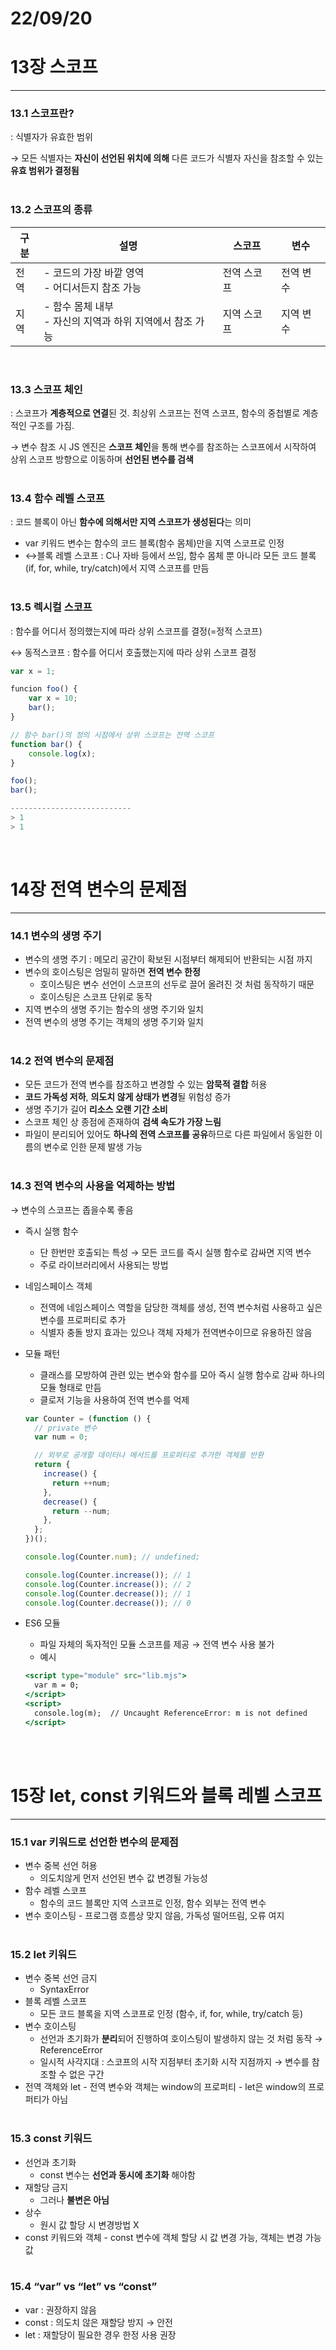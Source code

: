 # 22/09/20

# 13장 스코프

---

### 13.1 스코프란?

: 식별자가 유효한 범위

→ 모든 식별자는 **자신이 선언된 위치에 의해** 다른 코드가 식별자 자신을 참조할 수 있는 **유효 범위가 결정됨** <br>
<br>

### 13.2 스코프의 종류

| 구분 | 설명                                                         | 스코프      | 변수      |
| ---- | ------------------------------------------------------------ | ----------- | --------- |
| 전역 | - 코드의 가장 바깥 영역<br> - 어디서든지 참조 가능           | 전역 스코프 | 전역 변수 |
| 지역 | - 함수 몸체 내부<br> - 자신의 지역과 하위 지역에서 참조 가능 | 지역 스코프 | 지역 변수 |

<br>

### 13.3 스코프 체인

: 스코프가 **계층적으로 연결**된 것. 최상위 스코프는 전역 스코프, 함수의 중첩별로 계층적인 구조를 가짐.

→ 변수 참조 시 JS 엔진은 **스코프 체인**을 통해 변수를 참조하는 스코프에서 시작하여 상위 스코프 방향으로 이동하며 **선언된 변수를 검색**
<br><br>

### 13.4 함수 레벨 스코프

: 코드 블록이 아닌 **함수에 의해서만 지역 스코프가 생성된다**는 의미

- var 키워드 변수는 함수의 코드 블록(함수 몸체)만을 지역 스코프로 인정
- ↔블록 레벨 스코프 : C나 자바 등에서 쓰임, 함수 몸체 뿐 아니라 모든 코드 블록(if, for, while, try/catch)에서 지역 스코프를 만듬
  <br><br>

### 13.5 렉시컬 스코프

: 함수를 어디서 정의했는지에 따라 상위 스코프를 결정(=정적 스코프)

↔ 동적스코프 : 함수를 어디서 호출했는지에 따라 상위 스코프 결정

```jsx
var x = 1;

funcion foo() {
	var x = 10;
	bar();
}

// 함수 bar()의 정의 시점에서 상위 스코프는 전역 스코프
function bar() {
	console.log(x);
}

foo();
bar();

---------------------------
> 1
> 1
```

<br>

# 14장 전역 변수의 문제점

---

### 14.1 변수의 생명 주기

- 변수의 생명 주기 : 메모리 공간이 확보된 시점부터 해제되어 반환되는 시점 까지
- 변수의 호이스팅은 엄밀히 말하면 **전역 변수 한정**
  - 호이스팅은 변수 선언이 스코프의 선두로 끌어 올려진 것 처럼 동작하기 때문
  - 호이스팅은 스코프 단위로 동작
- 지역 변수의 생명 주기는 함수의 생명 주기와 일치
- 전역 변수의 생명 주기는 객체의 생명 주기와 일치
  <br><br>

### 14.2 전역 변수의 문제점

- 모든 코드가 전역 변수를 참조하고 변경할 수 있는 **암묵적 결합** 허용
- **코드 가독성 저하**, **의도치 않게 상태가 변경**될 위험성 증가
- 생명 주기가 길어 **리소스 오랜 기간 소비**
- 스코프 체인 상 종점에 존재하여 **검색 속도가 가장 느림**
- 파일이 분리되어 있어도 **하나의 전역 스코프를 공유**하므로 다른 파일에서 동일한 이름의 변수로 인한 문제 발생 가능
  <br><br>

### 14.3 전역 변수의 사용을 억제하는 방법

→ 변수의 스코프는 좁을수록 좋음

- 즉시 실행 함수
  - 단 한번만 호출되는 특성 → 모든 코드를 즉시 실행 함수로 감싸면 지역 변수
  - 주로 라이브러리에서 사용되는 방법
- 네임스페이스 객체
  - 전역에 네임스페이스 역할을 담당한 객체를 생성, 전역 변수처럼 사용하고 싶은 변수를 프로퍼티로 추가
  - 식별자 충돌 방지 효과는 있으나 객체 자체가 전역변수이므로 유용하진 않음
- 모듈 패턴

  - 클래스를 모방하여 관련 있는 변수와 함수를 모아 즉시 실행 함수로 감싸 하나의 모듈 형태로 만듬
  - 클로저 기능을 사용하여 전역 변수를 억제

  ```jsx
  var Counter = (function () {
    // private 변수
    var num = 0;

    // 외부로 공개할 데이터나 메서드를 프로퍼티로 추가한 객체를 반환
    return {
      increase() {
        return ++num;
      },
      decrease() {
        return --num;
      },
    };
  })();

  console.log(Counter.num); // undefined;

  console.log(Counter.increase()); // 1
  console.log(Counter.increase()); // 2
  console.log(Counter.decrease()); // 1
  console.log(Counter.decrease()); // 0
  ```

- ES6 모듈
  - 파일 자체의 독자적인 모듈 스코프를 제공 → 전역 변수 사용 불가
  - 예시
  ```jsx
  <script type="module" src="lib.mjs">
  	var m = 0;
  </script>
  <script>
  	console.log(m);  // Uncaught ReferenceError: m is not defined
  </script>
  ```

<br><br>

# 15장 let, const 키워드와 블록 레벨 스코프

---

### 15.1 var 키워드로 선언한 변수의 문제점

- 변수 중복 선언 허용
  - 의도치않게 먼저 선언된 변수 값 변경될 가능성
- 함수 레벨 스코프
  - 함수의 코드 블록만 지역 스코프로 인정, 함수 외부는 전역 변수
- 변수 호이스팅 - 프로그램 흐름상 맞지 않음, 가독성 떨어뜨림, 오류 여지
  <br><br>

### 15.2 let 키워드

- 변수 중복 선언 금지
  - SyntaxError
- 블록 레벨 스코프
  - 모든 코드 블록을 지역 스코프로 인정 (함수, if, for, while, try/catch 등)
- 변수 호이스팅
  - 선언과 초기화가 **분리**되어 진행하여 호이스팅이 발생하지 않는 것 처럼 동작 → ReferenceError
  - 일시적 사각지대 : 스코프의 시작 지점부터 초기화 시작 지점까지 → 변수를 참조할 수 없은 구간
- 전역 객체와 let - 전역 변수와 객체는 window의 프로퍼티 - let은 window의 프로퍼티가 아님
  <br><br>

### 15.3 const 키워드

- 선언과 초기화
  - const 변수는 **선언과 동시에 초기화** 해야함
- 재할당 금지
  - 그러나 **불변은 아님**
- 상수
  - 원시 값 할당 시 변경방법 X
- const 키워드와 객체 - const 변수에 객체 할당 시 값 변경 가능, 객체는 변경 가능 값
  <br><br>

### 15.4 “var” vs “let” vs “const”

- var : 권장하지 않음
- const : 의도치 않은 재할당 방지 → 안전
- let : 재할당이 필요한 경우 한정 사용 권장
